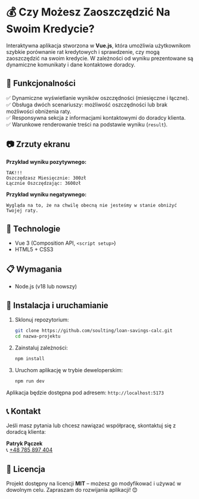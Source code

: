 # 💰 Czy Możesz Zaoszczędzić Na Swoim Kredycie?

Interaktywna aplikacja stworzona w **Vue.js**, która umożliwia użytkownikom szybkie porównanie rat kredytowych i sprawdzenie, czy mogą zaoszczędzić na swoim kredycie. W zależności od wyniku prezentowane są dynamiczne komunikaty i dane kontaktowe doradcy.

## 📌 Funkcjonalności

✅ Dynamiczne wyświetlanie wyników oszczędności (miesięczne i łączne).  
✅ Obsługa dwóch scenariuszy: możliwość oszczędności lub brak możliwości obniżenia raty.  
✅ Responsywna sekcja z informacjami kontaktowymi do doradcy klienta.  
✅ Warunkowe renderowanie treści na podstawie wyniku (`result`).  

## 📷 Zrzuty ekranu

**Przykład wyniku pozytywnego:**  
```
TAK!!!
Oszczędzasz Miesięcznie: 300zł
Łącznie Oszczędzając: 3600zł
```

**Przykład wyniku negatywnego:**  
```
Wygląda na to, że na chwilę obecną nie jesteśmy w stanie obniżyć Twojej raty.
```

## 🚀 Technologie

- Vue 3 (Composition API, `<script setup>`)  
- HTML5 + CSS3  

## 📋 Wymagania

- Node.js (v18 lub nowszy)  

## 🔧 Instalacja i uruchamianie

1. Sklonuj repozytorium:

   ```bash
   git clone https://github.com/soulting/loan-savings-calc.git
   cd nazwa-projektu
   ```

2. Zainstaluj zależności:

   ```bash
   npm install
   ```

3. Uruchom aplikację w trybie deweloperskim:

   ```bash
   npm run dev
   ```

Aplikacja będzie dostępna pod adresem: `http://localhost:5173`  

## 📞 Kontakt

Jeśli masz pytania lub chcesz nawiązać współpracę, skontaktuj się z doradcą klienta:

**Patryk Pączek**  
📞 [+48 785 897 404](tel:+48785897404)  

## 📄 Licencja

Projekt dostępny na licencji **MIT** – możesz go modyfikować i używać w dowolnym celu. Zapraszam do rozwijania aplikacji! 😊
